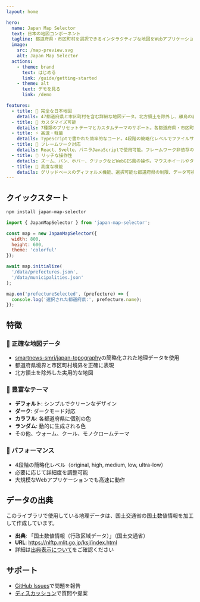 ```yaml
---
layout: home

hero:
  name: Japan Map Selector
  text: 日本の地図コンポーネント
  tagline: 都道府県・市区町村を選択できるインタラクティブな地図をWebアプリケーションに簡単に追加
  image:
    src: /map-preview.svg
    alt: Japan Map Selector
  actions:
    - theme: brand
      text: はじめる
      link: /guide/getting-started
    - theme: alt
      text: デモを見る
      link: /demo

features:
  - title: 🗾 完全な日本地図
    details: 47都道府県と市区町村を含む詳細な地図データ。北方領土を除外し、離島の表示切り替えも可能
  - title: 🎨 カスタマイズ可能
    details: 7種類のプリセットテーマとカスタムテーマのサポート。各都道府県・市区町村の色を個別に設定可能
  - title: ⚡ 高速・軽量
    details: TypeScriptで書かれた効率的なコード。4段階の簡略化レベルでファイルサイズを最適化
  - title: 🔧 フレームワーク対応
    details: React、Svelte、バニラJavaScriptで使用可能。フレームワーク非依存の設計
  - title: 🖱️ リッチな操作性
    details: ズーム、パン、ホバー、クリックなどWebGIS風の操作。マウスホイールやタッチ操作にも対応
  - title: 🎯 高度な機能
    details: グリッドベースのディフォルメ機能、選択可能な都道府県の制限、データ可視化への対応
---
```


## クイックスタート

```bash
npm install japan-map-selector
```

```javascript
import { JapanMapSelector } from 'japan-map-selector';

const map = new JapanMapSelector({
  width: 800,
  height: 600,
  theme: 'colorful'
});

await map.initialize(
  '/data/prefectures.json',
  '/data/municipalities.json'
);

map.on('prefectureSelected', (prefecture) => {
  console.log('選択された都道府県:', prefecture.name);
});
```

## 特徴

### 📍 正確な地図データ
- [smartnews-smri/japan-topography](https://github.com/smartnews-smri/japan-topography)の簡略化された地理データを使用
- 都道府県境界と市区町村境界を正確に表現
- 北方領土を除外した実用的な地図

### 🎨 豊富なテーマ
- **デフォルト**: シンプルでクリーンなデザイン
- **ダーク**: ダークモード対応
- **カラフル**: 各都道府県に個別の色
- **ランダム**: 動的に生成される色
- その他、ウォーム、クール、モノクロームテーマ

### 🚀 パフォーマンス
- 4段階の簡略化レベル（original, high, medium, low, ultra-low）
- 必要に応じて詳細度を調整可能
- 大規模なWebアプリケーションでも高速に動作

## データの出典

このライブラリで使用している地理データは、国土交通省の国土数値情報を加工して作成しています。

- **出典**: 「国土数値情報（行政区域データ）」（国土交通省）
- **URL**: https://nlftp.mlit.go.jp/ksj/index.html
- 詳細は[出典表示について](/guide/attribution)をご確認ください

## サポート

- [GitHub Issues](https://github.com/yourusername/japan-map-selector/issues)で問題を報告
- [ディスカッション](https://github.com/yourusername/japan-map-selector/discussions)で質問や提案